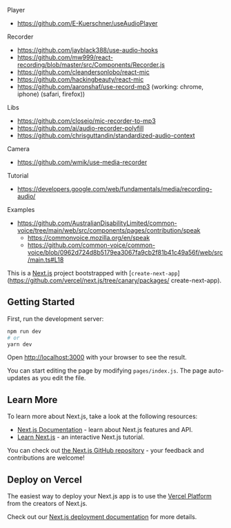 Player

- https://github.com/E-Kuerschner/useAudioPlayer

Recorder

- https://github.com/jayblack388/use-audio-hooks
- https://github.com/mw999/react-recording/blob/master/src/Components/Recorder.js
- https://github.com/cleandersonlobo/react-mic
- https://github.com/hackingbeauty/react-mic
- https://github.com/aaronshaf/use-record-mp3 (working: chrome, iphone) (safari, firefox))

Libs

- https://github.com/closeio/mic-recorder-to-mp3
- https://github.com/ai/audio-recorder-polyfill
- https://github.com/chrisguttandin/standardized-audio-context

Camera

- https://github.com/wmik/use-media-recorder

Tutorial

- https://developers.google.com/web/fundamentals/media/recording-audio/

Examples

- https://github.com/AustralianDisabilityLimited/common-voice/tree/main/web/src/components/pages/contribution/speak
  - https://commonvoice.mozilla.org/en/speak
  - https://github.com/common-voice/common-voice/blob/0962d724d8b5179ea3067fa9cb2f81b41c49a56f/web/src/main.ts#L18

This is a [Next.js](https://nextjs.org/) project bootstrapped with [`create-next-app`](https://github.com/vercel/next.js/tree/canary/packages/
create-next-app).

## Getting Started

First, run the development server:

```bash
npm run dev
# or
yarn dev
```

Open [http://localhost:3000](http://localhost:3000) with your browser to see the result.

You can start editing the page by modifying `pages/index.js`. The page auto-updates as you edit the file.

## Learn More

To learn more about Next.js, take a look at the following resources:

- [Next.js Documentation](https://nextjs.org/docs) - learn about Next.js features and API.
- [Learn Next.js](https://nextjs.org/learn) - an interactive Next.js tutorial.

You can check out [the Next.js GitHub repository](https://github.com/vercel/next.js/) - your feedback and contributions are welcome!

## Deploy on Vercel

The easiest way to deploy your Next.js app is to use the [Vercel Platform](https://vercel.com/import?utm_medium=default-template&filter=next.js&utm_source=create-next-app&utm_campaign=create-next-app-readme) from the creators of Next.js.

Check out our [Next.js deployment documentation](https://nextjs.org/docs/deployment) for more details.
